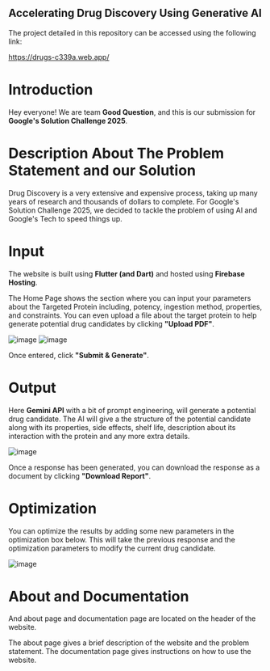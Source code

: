 ## Accelerating Drug Discovery Using Generative AI

The project detailed in this repository can be accessed using the following link:

https://drugs-c339a.web.app/

# Introduction

Hey everyone! We are team **Good Question**, and this is our submission for **Google's Solution Challenge 2025**.

# Description About The Problem Statement and our Solution

Drug Discovery is a very extensive and expensive process, taking up many years of research and thousands of dollars to complete. For Google's Solution Challenge 2025, we decided to tackle the problem of using AI and Google's Tech to speed things up.

# Input

The website is built using **Flutter (and Dart)** and hosted using **Firebase Hosting**. 

The Home Page shows the section where you can input your parameters about the Targeted Protein including, potency, ingestion method, properties, and constraints. You can even upload a file about the target protein to help generate potential drug candidates by clicking **"Upload PDF"**. 

![image](https://github.com/user-attachments/assets/49253e8c-4fb3-4803-bc94-a05f231f97c8)
![image](https://github.com/user-attachments/assets/7af5ccfd-649d-488f-8ed0-07fd7d8a35fa)

Once entered, click **"Submit & Generate"**. 

# Output

Here **Gemini API** with a bit of prompt engineering, will generate a potential drug candidate. 
The AI will give a the structure of the potential candidate along with its properties, side effects, shelf life, description about its interaction with the protein and any more extra details.

![image](https://github.com/user-attachments/assets/61a52ed8-a9b8-4402-ac54-9ecce054da24)

Once a response has been generated, you can download the response as a document by clicking **"Download Report"**.

# Optimization

You can optimize the results by adding some new parameters in the optimization box below. This will take the previous response and the optimization parameters to modify the current drug candidate. 

![image](https://github.com/user-attachments/assets/113e2bd2-cd0d-44e4-9f4e-a88c76aaf7a1)

# About and Documentation

And about page and documentation page are located on the header of the website. 

The about page gives a brief description of the website and the problem statement.
The documentation page gives instructions on how to use the website.


